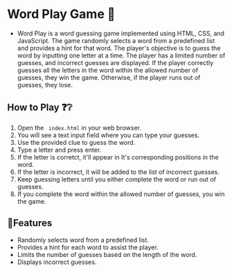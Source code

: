 # Word Play Game 👾
- Word Play is a word guessing game implemented using HTML, CSS, and JavaScript. The game randomly selects a word from a predefined list and provides a hint for that word. The player's objective is to guess the word by inputting one letter at a time. The player has a limited number of guesses, and incorrect guesses are displayed. If the player correctly guesses all the letters in the word within the allowed number of guesses, they win the game. Otherwise, if the player runs out of guesses, they lose.
## How to Play ❓❔
1. Open the ` index.html` in your web browser.
2. You will see a text input field where you can type your guesses.
3. Use the provided clue to guess the word.
4. Type a letter and press enter.
5. If the letter is corretct, it'll appear in It's corresponding positions in the word.
6. If the letter is incorrect, it will be added to the list of incorrect guesses.
7. Keep guessing letters until you either complete the word or run out of guesses.
8. If you complete the word within the allowed number of guesses, you win the game.

## 👻Features 
- Randomly selects word from a predefined list.
- Provides a hint for each word to assist the player.
- Limits the number of guesses based on the length of the word.
- Displays incorrect guesses.